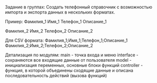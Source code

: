Задание в группах:
Создать телефонный справочник с возможностью импорта и экспорта данных в нескольких форматах.

Пример:
Фамилия_1
Имя_1
Телефон_1
Описание_1

Фамилия_2
Имя_2
Телефон_2
Описание_2

Для CSV формата:
Фамилия_1;Имя_1;Телефон_1;Описание_1
Фамилия_2;Имя_2;Телефон_2;Описание_2

Детализация по модулям:
main - точка входа и меню
interface - сохраняются все входящие данные от пользователя
model - инициализация переменных, основные блоки функций
controller - функция, в которой объединены сходящие данные и описана последовательность действий (вызова функций)
